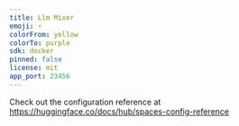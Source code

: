 ```yaml
---
title: Llm Mixer
emoji: ⚡
colorFrom: yellow
colorTo: purple
sdk: docker
pinned: false
license: mit
app_port: 23456
---
```


Check out the configuration reference at https://huggingface.co/docs/hub/spaces-config-reference